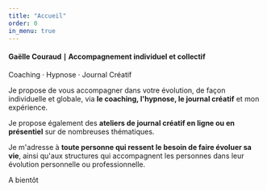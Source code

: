 ```yaml
---
title: "Accueil"
order: 0
in_menu: true
---
```

#### Gaëlle Couraud ∣ Accompagnement individuel et collectif

  Coaching · Hypnose · Journal Créatif  

Je propose de vous accompagner dans votre évolution, de façon individuelle et globale, via **le coaching, l'hypnose, le journal créatif** et mon expérience. 

Je propose également des **ateliers de journal créatif en ligne ou en présentiel** sur de nombreuses thématiques. 

Je m'adresse à **toute personne qui ressent le besoin de faire évoluer sa vie**, ainsi qu'aux structures qui accompagnent les personnes dans leur évolution personnelle ou professionnelle. 

A bientôt 